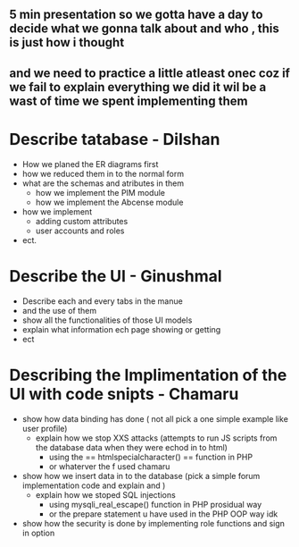 ## 5 min presentation so we gotta have a day to decide what we gonna talk about and who , this is just how i thought
## and we need to practice a little atleast onec coz if we fail to explain everything we did it wil be a wast of time we spent implementing them

# Describe tatabase - Dilshan

- How we planed the ER diagrams first
- how we reduced them in to the normal form
- what are the schemas and atributes in them
    - how we implement the PIM module
    - how we implement the Abcense module
- how we implement
    - adding custom attributes
    - user accounts and roles
- ect.

# Describe the UI - Ginushmal 

- Describe each and every tabs in the manue 
- and the use of them
- show all the functionalities of those UI models
- explain what information ech page showing or getting
- ect

# Describing the Implimentation of the UI with code snipts - Chamaru

- show how data binding has done ( not all pick a one simple example like user profile)
    - explain how we stop XXS attacks (attempts to run JS scripts from the database data when they were echod in to html)
        - using the == htmlspecialcharacter() == function in PHP
        - or whaterver the f used chamaru
- show how we insert data in to the database (pick a simple forum implementation code and explain and )
    - explain how we stoped SQL injections 
        - using mysqli_real_escape() function in PHP prosidual way
        - or the prepare statement u have used in the PHP OOP way idk
- show how the security is done by implementing role functions and sign in option